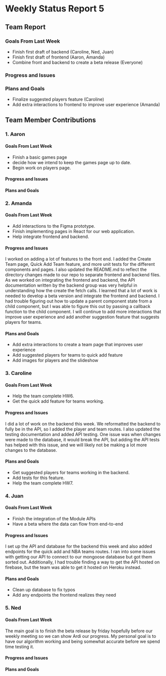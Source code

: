 # Weekly Status Report 5

## Team Report
### Goals From Last Week
- Finish first draft of backend (Caroline, Ned, Juan)
- Finish first draft of frontend (Aaron, Amanda)
- Combine front and backend to create a beta release (Everyone)

### Progress and Issues


### Plans and Goals
- Finalize suggested players feature (Caroline)
- Add extra interactions to frontend to improve user experience (Amanda)


## Team Member Contributions
### 1. Aaron
#### Goals From Last Week
- Finish a basic games page
- decide how we intend to keep the games page up to date.
- Begin work on players page.

#### Progress and Issues

#### Plans and Goals

### 2. Amanda
#### Goals From Last Week
- Add interactions to the Figma prototype.
- Finish implementing pages in React for our web application.
- Help integrate frontend and backend.

#### Progress and Issues
I worked on adding a lot of features to the front end. I added the Create Team page, Quick Add Team feature, and more unit tests for the different components and pages. I also updated the README.md to reflect the directory changes made to our repo to separate frontend and backend files. As we worked on integrating the frontend and backend, the API documentation written by the backend group was very helpful in understanding how the create the fetch calls. I learned that a lot of work is needed to develop a beta version and integrate the frontend and backend. I had trouble figuring out how to update a parent component state from a child component, but I was able to figure this out by passing a callback function to the child component. I will continue to add more interactions that improve user experience and add another suggestion feature that suggests players for teams.

#### Plans and Goals
- Add extra interactions to create a team page that improves user experience
- Add suggested players for teams to quick add feature
- Add images for players and the slideshow

### 3. Caroline
#### Goals From Last Week
- Help the team complete HW6.
- Get the quick add feature for teams working.

#### Progress and Issues
I did a lot of work on the backend this week. We reformatted the backend to fully be in the API, so I added the player and team routes. I also updated the testing documentation and added API testing. One issue was when changes were made to the database, it would break the API, but adding the API tests has helped with this issue, and we will likely not be making a lot more changes to the database.

#### Plans and Goals
- Get suggested players for teams working in the backend.
- Add tests for this feature.
- Help the team complete HW7.


### 4. Juan
#### Goals From Last Week
- Finish the integration of the Module APIs
- Have a beta where the data can flow from end-to-end

#### Progress and Issues
I set up the API and database for the backend this week and also added endpoints for the quick add and NBA teams routes. I ran into some issues with getting our API to connect to our mongoose database but got them sorted out. Additionally, I had trouble finding a way to get the API hosted on firebase, but the team was able to get it hosted on Heroku instead.

#### Plans and Goals
- Clean up database to fix typos
- Add any endpoints the frontend realizes they need

### 5. Ned
#### Goals From Last Week
The main goal is to finish the beta release by friday hopefully before our weekly meeting so we can show Ardi our progress. My personal goal is to have our algorithm working and being somewhat accurate before we spend time testing it.

#### Progress and Issues

#### Plans and Goals

